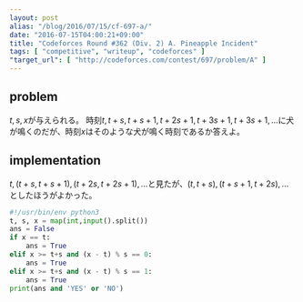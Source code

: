```yaml
---
layout: post
alias: "/blog/2016/07/15/cf-697-a/"
date: "2016-07-15T04:00:21+09:00"
title: "Codeforces Round #362 (Div. 2) A. Pineapple Incident"
tags: [ "competitive", "writeup", "codeforces" ]
"target_url": [ "http://codeforces.com/contest/697/problem/A" ]
---
```


## problem

$t,s,x$が与えられる。
時刻$t, t+s, t+s+1, t+2s+1, t+3s+1, t+3s+1, \dots$に犬が鳴くのだが、時刻$x$はそのような犬が鳴く時刻であるか答えよ。

## implementation

$t, (t+s, t+s+1), (t+2s, t+2s+1), \dots$と見たが、$(t, t+s), (t+s+1, t+2s), \dots$としたほうがよかった。

``` python
#!/usr/bin/env python3
t, s, x = map(int,input().split())
ans = False
if x == t:
    ans = True
elif x >= t+s and (x - t) % s == 0:
    ans = True
elif x >= t+s and (x - t) % s == 1:
    ans = True
print(ans and 'YES' or 'NO')
```
